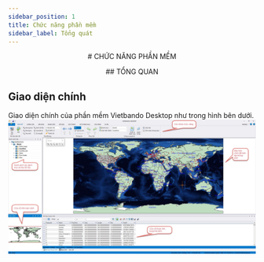 ```yaml
---
sidebar_position: 1
title: Chức năng phần mềm
sidebar_label: Tổng quát
---
```

<p align="center">
    # CHỨC NĂNG PHẦN MỀM
</p>

<p align="center">
## TỔNG QUAN
</p>


## Giao diện chính 
Giao diện chính của phần mềm Vietbando Desktop như trong hình bên dưới.
![Tổng quan](./imgs/tong-quan.jpg)